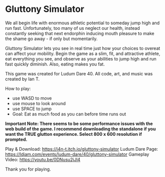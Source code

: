 # Gluttony Simulator

We all begin life with enormous athletic potential to someday jump high and run fast. Unfortunately, too many of us neglect our health, instead constantly seeking that next endorphin inducing mouth pleasure to make the shame go away - if only but momentarily.

Gluttony Simulator lets you see in real time just how your choices to overeat can affect your mobility. Begin the game as a slim, fit, and attractive athlete, eat everything you see, and observe as your abilities to jump high and run fast quickly diminish. Also, eating makes you fat.

This game was created for Ludum Dare 40. All code, art, and music was created by Ian T.

How to play:

* use WASD to move
* use mouse to look around
* use SPACE to jump
* Goal: Eat as much food as you can before time runs out

**Important Note: There seems to be some performance issues with the web build of the game. I recommend downloading the standalone if you want the TRUE glutton experience.  Select 800 x 600 resolution if prompted.**

Play & Download: https://i4n-t.itch.io/gluttony-simulator
Ludum Dare Page: https://ldjam.com/events/ludum-dare/40/gluttony-simulator
Gameplay Video: https://youtu.be/0DNusu2jJl4

Thank you for playing.
